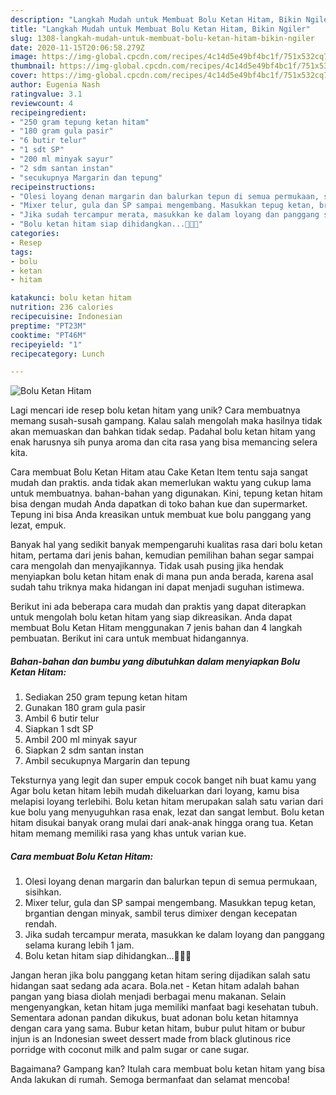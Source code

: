 ```yaml
---
description: "Langkah Mudah untuk Membuat Bolu Ketan Hitam, Bikin Ngiler"
title: "Langkah Mudah untuk Membuat Bolu Ketan Hitam, Bikin Ngiler"
slug: 1308-langkah-mudah-untuk-membuat-bolu-ketan-hitam-bikin-ngiler
date: 2020-11-15T20:06:58.279Z
image: https://img-global.cpcdn.com/recipes/4c14d5e49bf4bc1f/751x532cq70/bolu-ketan-hitam-foto-resep-utama.jpg
thumbnail: https://img-global.cpcdn.com/recipes/4c14d5e49bf4bc1f/751x532cq70/bolu-ketan-hitam-foto-resep-utama.jpg
cover: https://img-global.cpcdn.com/recipes/4c14d5e49bf4bc1f/751x532cq70/bolu-ketan-hitam-foto-resep-utama.jpg
author: Eugenia Nash
ratingvalue: 3.1
reviewcount: 4
recipeingredient:
- "250 gram tepung ketan hitam"
- "180 gram gula pasir"
- "6 butir telur"
- "1 sdt SP"
- "200 ml minyak sayur"
- "2 sdm santan instan"
- "secukupnya Margarin dan tepung"
recipeinstructions:
- "Olesi loyang denan margarin dan balurkan tepun di semua permukaan, sisihkan."
- "Mixer telur, gula dan SP sampai mengembang. Masukkan tepug ketan, brgantian dengan minyak, sambil terus dimixer dengan kecepatan rendah."
- "Jika sudah tercampur merata, masukkan ke dalam loyang dan panggang selama kurang lebih 1 jam."
- "Bolu ketan hitam siap dihidangkan...💜💜💜"
categories:
- Resep
tags:
- bolu
- ketan
- hitam

katakunci: bolu ketan hitam 
nutrition: 236 calories
recipecuisine: Indonesian
preptime: "PT23M"
cooktime: "PT46M"
recipeyield: "1"
recipecategory: Lunch

---
```



![Bolu Ketan Hitam](https://img-global.cpcdn.com/recipes/4c14d5e49bf4bc1f/751x532cq70/bolu-ketan-hitam-foto-resep-utama.jpg)

Lagi mencari ide resep bolu ketan hitam yang unik? Cara membuatnya memang susah-susah gampang. Kalau salah mengolah maka hasilnya tidak akan memuaskan dan bahkan tidak sedap. Padahal bolu ketan hitam yang enak harusnya sih punya aroma dan cita rasa yang bisa memancing selera kita.

Cara membuat Bolu Ketan Hitam atau Cake Ketan Item tentu saja sangat mudah dan praktis. anda tidak akan memerlukan waktu yang cukup lama untuk membuatnya. bahan-bahan yang digunakan. Kini, tepung ketan hitam bisa dengan mudah Anda dapatkan di toko bahan kue dan supermarket. Tepung ini bisa Anda kreasikan untuk membuat kue bolu panggang yang lezat, empuk.

Banyak hal yang sedikit banyak mempengaruhi kualitas rasa dari bolu ketan hitam, pertama dari jenis bahan, kemudian pemilihan bahan segar sampai cara mengolah dan menyajikannya. Tidak usah pusing jika hendak menyiapkan bolu ketan hitam enak di mana pun anda berada, karena asal sudah tahu triknya maka hidangan ini dapat menjadi suguhan istimewa.


Berikut ini ada beberapa cara mudah dan praktis yang dapat diterapkan untuk mengolah bolu ketan hitam yang siap dikreasikan. Anda dapat membuat Bolu Ketan Hitam menggunakan 7 jenis bahan dan 4 langkah pembuatan. Berikut ini cara untuk membuat hidangannya.

<!--inarticleads1-->

##### Bahan-bahan dan bumbu yang dibutuhkan dalam menyiapkan Bolu Ketan Hitam:

1. Sediakan 250 gram tepung ketan hitam
1. Gunakan 180 gram gula pasir
1. Ambil 6 butir telur
1. Siapkan 1 sdt SP
1. Ambil 200 ml minyak sayur
1. Siapkan 2 sdm santan instan
1. Ambil secukupnya Margarin dan tepung


Teksturnya yang legit dan super empuk cocok banget nih buat kamu yang Agar bolu ketan hitam lebih mudah dikeluarkan dari loyang, kamu bisa melapisi loyang terlebihi. Bolu ketan hitam merupakan salah satu varian dari kue bolu yang menyuguhkan rasa enak, lezat dan sangat lembut. Bolu ketan hitam disukai banyak orang mulai dari anak-anak hingga orang tua. Ketan hitam memang memiliki rasa yang khas untuk varian kue. 

<!--inarticleads2-->

##### Cara membuat Bolu Ketan Hitam:

1. Olesi loyang denan margarin dan balurkan tepun di semua permukaan, sisihkan.
1. Mixer telur, gula dan SP sampai mengembang. Masukkan tepug ketan, brgantian dengan minyak, sambil terus dimixer dengan kecepatan rendah.
1. Jika sudah tercampur merata, masukkan ke dalam loyang dan panggang selama kurang lebih 1 jam.
1. Bolu ketan hitam siap dihidangkan...💜💜💜


Jangan heran jika bolu panggang ketan hitam sering dijadikan salah satu hidangan saat sedang ada acara. Bola.net - Ketan hitam adalah bahan pangan yang biasa diolah menjadi berbagai menu makanan. Selain mengenyangkan, ketan hitam juga memiliki manfaat bagi kesehatan tubuh. Sementara adonan pandan dikukus, buat adonan bolu ketan hitamnya dengan cara yang sama. Bubur ketan hitam, bubur pulut hitam or bubur injun is an Indonesian sweet dessert made from black glutinous rice porridge with coconut milk and palm sugar or cane sugar. 

Bagaimana? Gampang kan? Itulah cara membuat bolu ketan hitam yang bisa Anda lakukan di rumah. Semoga bermanfaat dan selamat mencoba!
